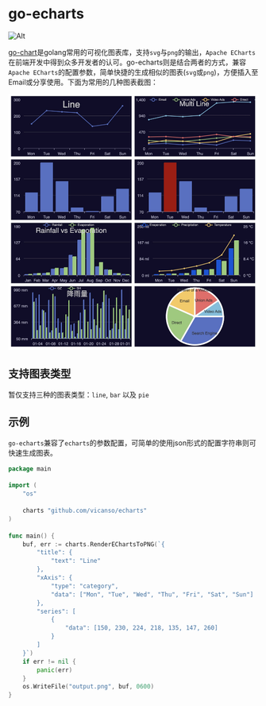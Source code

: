 # go-echarts

![Alt](https://repobeats.axiom.co/api/embed/9071915842d72a909465be75eb6c12ffb7de2dcf.svg "Repobeats analytics image")

[go-chart](https://github.com/wcharczuk/go-chart)是golang常用的可视化图表库，支持`svg`与`png`的输出，`Apache ECharts`在前端开发中得到众多开发者的认可。go-echarts则是结合两者的方式，兼容`Apache ECharts`的配置参数，简单快捷的生成相似的图表(`svg`或`png`)，方便插入至Email或分享使用。下面为常用的几种图表截图：

![](./assets/go-echarts.png)

## 支持图表类型

暂仅支持三种的图表类型：`line`, `bar` 以及 `pie`


## 示例

`go-echarts`兼容了`echarts`的参数配置，可简单的使用json形式的配置字符串则可快速生成图表。

```go
package main

import (
	"os"

	charts "github.com/vicanso/echarts"
)

func main() {
	buf, err := charts.RenderEChartsToPNG(`{
		"title": {
			"text": "Line"
		},
		"xAxis": {
			"type": "category",
			"data": ["Mon", "Tue", "Wed", "Thu", "Fri", "Sat", "Sun"]
		},
		"series": [
			{
				"data": [150, 230, 224, 218, 135, 147, 260]
			}
		]
	}`)
	if err != nil {
		panic(err)
	}
	os.WriteFile("output.png", buf, 0600)
}
```
